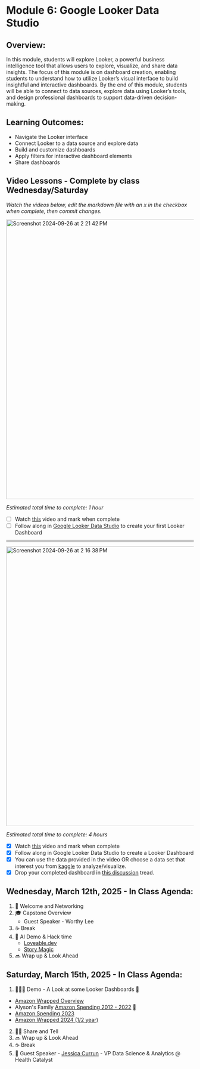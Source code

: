 # Module 6: Google Looker Data Studio 

## Overview:

In this module, students will explore Looker, a powerful business intelligence tool that allows users to explore, visualize, and share data insights. The focus of this module is on dashboard creation, enabling students to understand how to utilize Looker’s visual interface to build insightful and interactive dashboards. By the end of this module, students will be able to connect to data sources, explore data using Looker’s tools, and design professional dashboards to support data-driven decision-making.

## Learning Outcomes: 

- Navigate the Looker interface
- Connect Looker to a data source and explore data
- Build and customize dashboards
- Apply filters for interactive dashboard elements
- Share dashboards 

## Video Lessons - Complete by class Wednesday/Saturday

_Watch the videos below, edit the markdown file with an x in the checkbox when complete, then commit changes._

<img width="750" alt="Screenshot 2024-09-26 at 2 21 42 PM" src="https://github.com/user-attachments/assets/760a1cad-df07-470a-b134-620873e239c9">

_Estimated total time to complete: 1 hour_

- [ ] Watch [this](https://youtu.be/AaiPFcBDgtk?si=e9VhNCEiZauixPNh&t=1) video and mark when complete
- [ ] Follow along in [Google Looker Data Studio](https://lookerstudio.google.com/) to create your first Looker Dashboard

----

<img width="750" alt="Screenshot 2024-09-26 at 2 16 38 PM" src="https://github.com/user-attachments/assets/f566947c-619e-4481-9f98-1d161dcd1aa5">

_Estimated total time to complete: 4 hours_

- [x] Watch [this](https://www.youtube.com/watch?v=dsAVSsdYC10&t=1s) video and mark when complete
- [x] Follow along in Google Looker Data Studio to create a Looker Dashboard
- [x] You can use the data provided in the video OR choose a data set that interest you from [kaggle](https://www.kaggle.com/datasets) to analyze/visualize.  
- [x] Drop your completed dashboard in [this discussion](https://github.com/Tech-Moms/data-analytics-winter-2025/discussions/180) tread.   

## Wednesday, March 12th, 2025 - In Class Agenda: 

1. 💃 Welcome and Networking 
2. 🎓 Capstone Overview
   * Guest Speaker - Worthy Lee 
3. ☕️ Break
4. 🤖 AI Demo & Hack time  
    * [Loveable.dev](Loveable.dev)
    * [Story Magic](https://lovable.dev/projects/e581faca-7bca-42a7-8e0a-25bdb8c7ca39)  
5. 🔜 Wrap up & Look Ahead 

## Saturday, March 15th, 2025 - In Class Agenda: 

1.  👩🏻‍🏫 Demo - A Look at some Looker Dashboards 👀
 * [Amazon Wrapped Overview](https://docs.google.com/document/d/1YH8_gUMizZJQ029U88DO0eE50ipQKvFuwn2z5wuuNjY/edit?usp=sharing)
 * Alyson's Family [Amazon Spending 2012 - 2022](https://lookerstudio.google.com/u/0/reporting/d23ddc26-abe0-4ef6-ac13-fe3dd1333763/page/DZi1D/edit) 🙈
 * [Amazon Spending 2023](https://lookerstudio.google.com/reporting/9e03492a-4877-4d06-a805-ac2073015a28) 
 * [Amazon Wrapped 2024 (1/2 year)](https://lookerstudio.google.com/u/0/reporting/e5625437-607d-409e-a7ee-ff87fe49d8a1/page/p_r0i8972eid) 
2. 🙌🏻 Share and Tell
3. 🔜 Wrap up & Look Ahead 
4. ☕️ Break
5. 💃 Guest Speaker - [Jessica Currun](https://www.linkedin.com/in/jessica-curran/) - VP Data Science & Analytics @ Health Catalyst 
